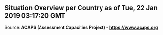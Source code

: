 ## Situation Overview per Country as of Tue, 22 Jan 2019 03:17:20 GMT

Source: **ACAPS (Assessment Capacities Project) - https://www.acaps.org**